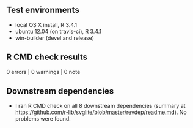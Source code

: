 
## Test environments

* local OS X install, R 3.4.1
* ubuntu 12.04 (on travis-ci), R 3.4.1
* win-builder (devel and release)


## R CMD check results

0 errors | 0 warnings | 0 note


## Downstream dependencies

* I ran R CMD check on all 8 downstream dependencies (summary at
  https://github.com/r-lib/svglite/blob/master/revdep/readme.md).
  No problems were found.
